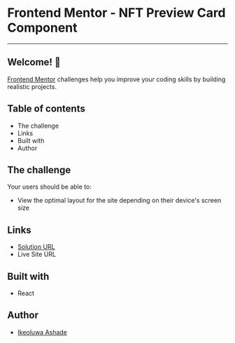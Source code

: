 # Frontend Mentor - NFT Preview Card Component

***

## Welcome! 👋



[Frontend Mentor](https://www.frontendmentor.io) challenges help you improve your coding skills by building realistic projects.

## Table of contents
- The challenge
- Links
- Built with
- Author

## The challenge

Your users should be able to:

- View the optimal layout for the site depending on their device's screen size




## Links
- [Solution URL](https://github.com/IkeoluwaAshade/Frontend-Mentor-Challenges/tree/main/NFT-Preview-Card-Component/my-app)
- Live Site URL

## Built with
- React

## Author
- [Ikeoluwa Ashade](https://twitter.com/@IkeoluwaAshade)
